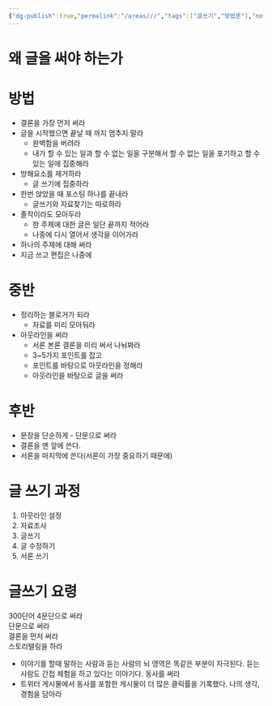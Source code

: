 ```yaml
---
{"dg-publish":true,"permalink":"/areas///","tags":["글쓰기","방법론"],"noteIcon":"","created":"2023-12-20T12:21:24.263+09:00"}
---
```



# 왜 글을 써야 하는가


# 방법
- 결론을 가장 먼저 써라
- 글을 시작했으면 끝날 때 까지 멈추지 말라
    - 완벽함을 버려라
    - 내가 할 수 있는 일과 할 수 없는 일을 구분해서 할 수 없는 일을 포기하고 할 수 있는 일에 집중해라
- 방해요소를 제거하라
    - 글 쓰기에 집중하라
- 한번 앉았을 때 포스팅 하나를 끝내라
    - 글쓰기와 자료찾기는 따로하라
- 졸작이라도 모아두라
    - 한 주제에 대한 글은 일단 끝까지 적어라
    - 나중에 다시 열어서 생각을 이어가라
- 하나의 주제에 대해 써라
- 지금 쓰고 편집은 나중에

# 중반
- 정리하는 블로거가 되라
    - 자료를 미리 모아둬라
- 아웃라인을 써라
    - 서론 본론 결론을 미리 써서 나눠봐라
    - 3~5가지 포인트를 잡고
    - 포인트를 바탕으로 아웃라인을 정해라
    - 아웃라인을 바탕으로 글을 써라

# 후반
- 문장을 단순하게 - 단문으로 써라
- 결론을 맨 앞에 쓴다.
- 서론을 마지막에 쓴다(서론이 가장 중요하기 때문에)

# 글 쓰기 과정
1. 아웃라인 설정
2. 자료조사
3. 글쓰기
4. 글 수정하기
5. 서론 쓰기

# 글쓰기 요령
300단어 4문단으로 써라  
단문으로 써라  
결론을 먼저 써라  
스토리텔링을 하라  
- 이야기를 할때 말하는 사람과 듣는 사람의 뇌 영역은 똑같은 부분이 자극된다. 듣는 사람도 간접 체험을 하고 있다는 이야기다.
동사를 써라
- 트위터 게시물에서 동사를 포함한 게시물이 더 많은 클릭률을 기록했다.
나의 생각, 경험을 담아라

